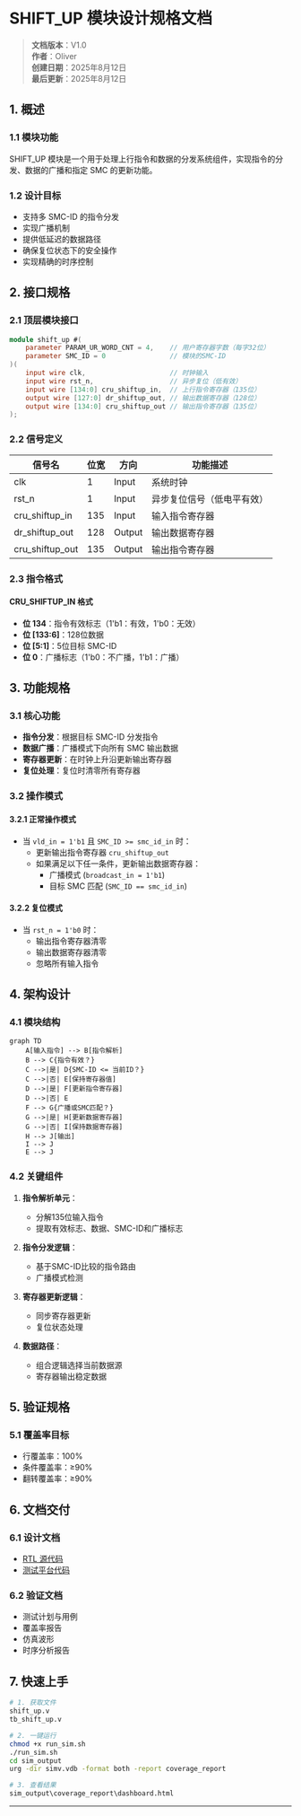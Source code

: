 # SHIFT_UP 模块设计规格文档

>**文档版本**：V1.0  
>**作者**：Oliver  
>**创建日期**：2025年8月12日  
>**最后更新**：2025年8月12日  

## 1. 概述

### 1.1 模块功能

SHIFT_UP 模块是一个用于处理上行指令和数据的分发系统组件，实现指令的分发、数据的广播和指定 SMC 的更新功能。

### 1.2 设计目标

- 支持多 SMC-ID 的指令分发
- 实现广播机制
- 提供低延迟的数据路径
- 确保复位状态下的安全操作
- 实现精确的时序控制

## 2. 接口规格

### 2.1 顶层模块接口

```verilog
module shift_up #(
    parameter PARAM_UR_WORD_CNT = 4,    // 用户寄存器字数（每字32位）
    parameter SMC_ID = 0                // 模块的SMC-ID
)(
    input wire clk,                     // 时钟输入
    input wire rst_n,                   // 异步复位（低有效）
    input wire [134:0] cru_shiftup_in,  // 上行指令寄存器（135位）
    output wire [127:0] dr_shiftup_out, // 输出数据寄存器（128位）
    output wire [134:0] cru_shiftup_out // 输出指令寄存器（135位）
);
```

### 2.2 信号定义

| 信号名 | 位宽 | 方向 | 功能描述 |
|--------|------|------|----------|
| clk | 1 | Input | 系统时钟 |
| rst_n | 1 | Input | 异步复位信号（低电平有效） |
| cru_shiftup_in | 135 | Input | 输入指令寄存器 |
| dr_shiftup_out | 128 | Output | 输出数据寄存器 |
| cru_shiftup_out | 135 | Output | 输出指令寄存器 |

### 2.3 指令格式

#### CRU_SHIFTUP_IN 格式

- **位 134**：指令有效标志（1'b1：有效，1'b0：无效）
- **位 [133:6]**：128位数据
- **位 [5:1]**：5位目标 SMC-ID
- **位 0**：广播标志（1'b0：不广播，1'b1：广播）

## 3. 功能规格

### 3.1 核心功能

- **指令分发**：根据目标 SMC-ID 分发指令
- **数据广播**：广播模式下向所有 SMC 输出数据
- **寄存器更新**：在时钟上升沿更新输出寄存器
- **复位处理**：复位时清零所有寄存器

### 3.2 操作模式

#### 3.2.1 正常操作模式

- 当 `vld_in = 1'b1` 且 `SMC_ID >= smc_id_in` 时：
  - 更新输出指令寄存器 `cru_shiftup_out`
  - 如果满足以下任一条件，更新输出数据寄存器：
    - 广播模式 (`broadcast_in = 1'b1`)
    - 目标 SMC 匹配 (`SMC_ID == smc_id_in`)

#### 3.2.2 复位模式

- 当 `rst_n = 1'b0` 时：
  - 输出指令寄存器清零
  - 输出数据寄存器清零
  - 忽略所有输入指令

## 4. 架构设计

### 4.1 模块结构

```mermaid
graph TD
    A[输入指令] --> B[指令解析]
    B --> C{指令有效？}
    C -->|是| D{SMC-ID <= 当前ID？}
    C -->|否| E[保持寄存器值]
    D -->|是| F[更新指令寄存器]
    D -->|否| E
    F --> G{广播或SMC匹配？}
    G -->|是| H[更新数据寄存器]
    G -->|否| I[保持数据寄存器]
    H --> J[输出]
    I --> J
    E --> J
```

### 4.2 关键组件

1. **指令解析单元**：
   - 分解135位输入指令
   - 提取有效标志、数据、SMC-ID和广播标志

2. **指令分发逻辑**：
   - 基于SMC-ID比较的指令路由
   - 广播模式检测

3. **寄存器更新逻辑**：
   - 同步寄存器更新
   - 复位状态处理

4. **数据路径**：
   - 组合逻辑选择当前数据源
   - 寄存器输出稳定数据

## 5. 验证规格

### 5.1 覆盖率目标

- 行覆盖率：100%
- 条件覆盖率：≥90%
- 翻转覆盖率：≥90%

## 6. 文档交付

### 6.1 设计文档

- [RTL 源代码](./vsrc/shift_up.v)
- [测试平台代码](./vsrc/tb_shift_up.v)

### 6.2 验证文档

- 测试计划与用例
- 覆盖率报告
- 仿真波形
- 时序分析报告

## 7. 快速上手

```bash
# 1. 获取文件
shift_up.v
tb_shift_up.v

# 2. 一键运行
chmod +x run_sim.sh
./run_sim.sh
cd sim_output
urg -dir simv.vdb -format both -report coverage_report

# 3. 查看结果
sim_output\coverage_report\dashboard.html
```

---


